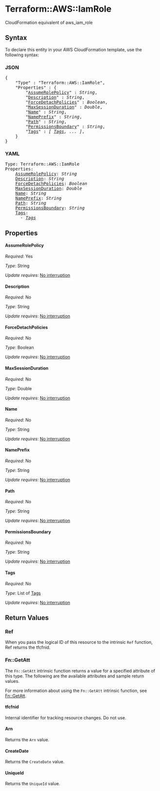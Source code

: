 # Terraform::AWS::IamRole

CloudFormation equivalent of aws_iam_role

## Syntax

To declare this entity in your AWS CloudFormation template, use the following syntax:

### JSON

<pre>
{
    "Type" : "Terraform::AWS::IamRole",
    "Properties" : {
        "<a href="#assumerolepolicy" title="AssumeRolePolicy">AssumeRolePolicy</a>" : <i>String</i>,
        "<a href="#description" title="Description">Description</a>" : <i>String</i>,
        "<a href="#forcedetachpolicies" title="ForceDetachPolicies">ForceDetachPolicies</a>" : <i>Boolean</i>,
        "<a href="#maxsessionduration" title="MaxSessionDuration">MaxSessionDuration</a>" : <i>Double</i>,
        "<a href="#name" title="Name">Name</a>" : <i>String</i>,
        "<a href="#nameprefix" title="NamePrefix">NamePrefix</a>" : <i>String</i>,
        "<a href="#path" title="Path">Path</a>" : <i>String</i>,
        "<a href="#permissionsboundary" title="PermissionsBoundary">PermissionsBoundary</a>" : <i>String</i>,
        "<a href="#tags" title="Tags">Tags</a>" : <i>[ <a href="tags.md">Tags</a>, ... ]</i>,
    }
}
</pre>

### YAML

<pre>
Type: Terraform::AWS::IamRole
Properties:
    <a href="#assumerolepolicy" title="AssumeRolePolicy">AssumeRolePolicy</a>: <i>String</i>
    <a href="#description" title="Description">Description</a>: <i>String</i>
    <a href="#forcedetachpolicies" title="ForceDetachPolicies">ForceDetachPolicies</a>: <i>Boolean</i>
    <a href="#maxsessionduration" title="MaxSessionDuration">MaxSessionDuration</a>: <i>Double</i>
    <a href="#name" title="Name">Name</a>: <i>String</i>
    <a href="#nameprefix" title="NamePrefix">NamePrefix</a>: <i>String</i>
    <a href="#path" title="Path">Path</a>: <i>String</i>
    <a href="#permissionsboundary" title="PermissionsBoundary">PermissionsBoundary</a>: <i>String</i>
    <a href="#tags" title="Tags">Tags</a>: <i>
      - <a href="tags.md">Tags</a></i>
</pre>

## Properties

#### AssumeRolePolicy

_Required_: Yes

_Type_: String

_Update requires_: [No interruption](https://docs.aws.amazon.com/AWSCloudFormation/latest/UserGuide/using-cfn-updating-stacks-update-behaviors.html#update-no-interrupt)

#### Description

_Required_: No

_Type_: String

_Update requires_: [No interruption](https://docs.aws.amazon.com/AWSCloudFormation/latest/UserGuide/using-cfn-updating-stacks-update-behaviors.html#update-no-interrupt)

#### ForceDetachPolicies

_Required_: No

_Type_: Boolean

_Update requires_: [No interruption](https://docs.aws.amazon.com/AWSCloudFormation/latest/UserGuide/using-cfn-updating-stacks-update-behaviors.html#update-no-interrupt)

#### MaxSessionDuration

_Required_: No

_Type_: Double

_Update requires_: [No interruption](https://docs.aws.amazon.com/AWSCloudFormation/latest/UserGuide/using-cfn-updating-stacks-update-behaviors.html#update-no-interrupt)

#### Name

_Required_: No

_Type_: String

_Update requires_: [No interruption](https://docs.aws.amazon.com/AWSCloudFormation/latest/UserGuide/using-cfn-updating-stacks-update-behaviors.html#update-no-interrupt)

#### NamePrefix

_Required_: No

_Type_: String

_Update requires_: [No interruption](https://docs.aws.amazon.com/AWSCloudFormation/latest/UserGuide/using-cfn-updating-stacks-update-behaviors.html#update-no-interrupt)

#### Path

_Required_: No

_Type_: String

_Update requires_: [No interruption](https://docs.aws.amazon.com/AWSCloudFormation/latest/UserGuide/using-cfn-updating-stacks-update-behaviors.html#update-no-interrupt)

#### PermissionsBoundary

_Required_: No

_Type_: String

_Update requires_: [No interruption](https://docs.aws.amazon.com/AWSCloudFormation/latest/UserGuide/using-cfn-updating-stacks-update-behaviors.html#update-no-interrupt)

#### Tags

_Required_: No

_Type_: List of <a href="tags.md">Tags</a>

_Update requires_: [No interruption](https://docs.aws.amazon.com/AWSCloudFormation/latest/UserGuide/using-cfn-updating-stacks-update-behaviors.html#update-no-interrupt)

## Return Values

### Ref

When you pass the logical ID of this resource to the intrinsic `Ref` function, Ref returns the tfcfnid.

### Fn::GetAtt

The `Fn::GetAtt` intrinsic function returns a value for a specified attribute of this type. The following are the available attributes and sample return values.

For more information about using the `Fn::GetAtt` intrinsic function, see [Fn::GetAtt](https://docs.aws.amazon.com/AWSCloudFormation/latest/UserGuide/intrinsic-function-reference-getatt.html).

#### tfcfnid

Internal identifier for tracking resource changes. Do not use.

#### Arn

Returns the <code>Arn</code> value.

#### CreateDate

Returns the <code>CreateDate</code> value.

#### UniqueId

Returns the <code>UniqueId</code> value.

